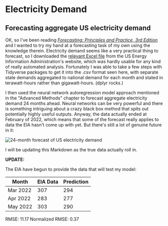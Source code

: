 # Electricity Demand
## Forecasting aggregate US electricity demand

OK, so I've been reading *[Forecasting: Principles and Practice, 3rd
Edition](https://otexts.com/fpp3/)* and I wanted to try my hand at a
forecasting task of my own using the knowledge therein. Electricity demand
seems like a very practical thing to forecast, so I downloaded the [relevant
Excel
file](https://www.eia.gov/electricity/data/eia861m/xls/sales_revenue.xlsx)
from the US Energy Information Administration's website, which was hardly
usable for any kind of really automated analysis. Fortunately I was able to
take a few steps with Tidyverse packages to get it into the .csv format seen
here, with separate state demands aggregated to national demand for each
month and stated in terawatt-hours rather than gigawatt-hours. (dplyr rocks.)

I then used the neural network autoregression model approach mentioned in the
"Advanced Methods" chapter to forecast aggregate electricity demand 24 months
ahead. Neural networks can be very powerful and there is something intriguing
about a crazy black box method that spits out potentially highly useful
outputs. Anyway, the data actually ended at February of 2022, which means that
some of the forecast really applies to data the EIA hasn't come up with yet.
But there's still a lot of genuine future in it:

![24-month forecast of US electricity demand](https://i.imgur.com/IbQwZJ0.png)

I will be updating this Markdown as the true data actually roll in.

**UPDATE:**

The EIA have begun to provide the data that will test my model:

|  Month   | EIA Data | Prediction |
|----------|----------|------------|
| Mar 2022 |   307    |    294     |
| Apr 2022 |   283    |    277     |
| May 2022 |   303    |    290     |

RMSE: 11.17
Normalized RMSE: 0.37

